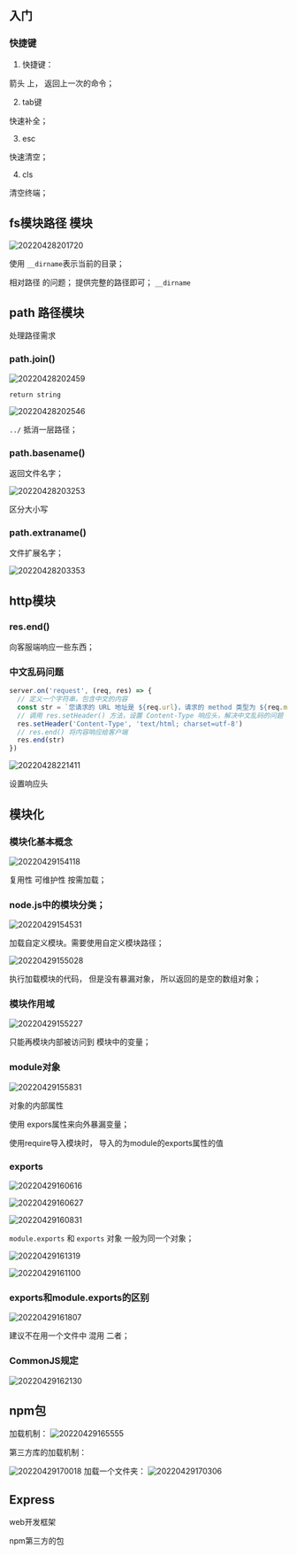 ## 入门
### 快捷键
1. 快捷键：

箭头 上， 返回上一次的命令；

2. tab键

快速补全；

3. esc 

快速清空；

4. cls

清空终端；

## fs模块路径 模块

![20220428201720](https://xd-imgsubmit.oss-cn-beijing.aliyuncs.com/images/20220428201720.png)

使用 `__dirname`表示当前的目录；


相对路径 的问题； 提供完整的路径即可； `__dirname`

## path 路径模块

处理路径需求

### path.join()

![20220428202459](https://xd-imgsubmit.oss-cn-beijing.aliyuncs.com/images/20220428202459.png)

`return string`

![20220428202546](https://xd-imgsubmit.oss-cn-beijing.aliyuncs.com/images/20220428202546.png)

`../` 抵消一层路径；


### path.basename()

返回文件名字；

![20220428203253](https://xd-imgsubmit.oss-cn-beijing.aliyuncs.com/images/20220428203253.png)

区分大小写


### path.extraname()

文件扩展名字；

![20220428203353](https://xd-imgsubmit.oss-cn-beijing.aliyuncs.com/images/20220428203353.png)


## http模块

### res.end()

向客服端响应一些东西；

### 中文乱码问题

```js
server.on('request', (req, res) => {
  // 定义一个字符串，包含中文的内容
  const str = `您请求的 URL 地址是 ${req.url}，请求的 method 类型为 ${req.method}`
  // 调用 res.setHeader() 方法，设置 Content-Type 响应头，解决中文乱码的问题
  res.setHeader('Content-Type', 'text/html; charset=utf-8')
  // res.end() 将内容响应给客户端
  res.end(str)
})
```

![20220428221411](https://xd-imgsubmit.oss-cn-beijing.aliyuncs.com/images/20220428221411.png)

设置响应头


## 模块化

### 模块化基本概念

![20220429154118](https://xd-imgsubmit.oss-cn-beijing.aliyuncs.com/images/20220429154118.png)

复用性 可维护性 按需加载；


### node.js中的模块分类；

![20220429154531](https://xd-imgsubmit.oss-cn-beijing.aliyuncs.com/images/20220429154531.png)

加载自定义模块。需要使用自定义模块路径；

![20220429155028](https://xd-imgsubmit.oss-cn-beijing.aliyuncs.com/images/20220429155028.png)

执行加载模块的代码， 但是没有暴漏对象， 所以返回的是空的数组对象；


### 模块作用域

![20220429155227](https://xd-imgsubmit.oss-cn-beijing.aliyuncs.com/images/20220429155227.png)

只能再模块内部被访问到 模块中的变量；

### module对象

![20220429155831](https://xd-imgsubmit.oss-cn-beijing.aliyuncs.com/images/20220429155831.png)

对象的内部属性

使用 expors属性来向外暴漏变量；

使用require导入模块时， 导入的为module的exports属性的值

### exports

![20220429160616](https://xd-imgsubmit.oss-cn-beijing.aliyuncs.com/images/20220429160616.png)

![20220429160627](https://xd-imgsubmit.oss-cn-beijing.aliyuncs.com/images/20220429160627.png)

![20220429160831](https://xd-imgsubmit.oss-cn-beijing.aliyuncs.com/images/20220429160831.png)

`module.exports` 和 `exports` 对象 一般为同一个对象；

![20220429161319](https://xd-imgsubmit.oss-cn-beijing.aliyuncs.com/images/20220429161319.png)

![20220429161100](https://xd-imgsubmit.oss-cn-beijing.aliyuncs.com/images/20220429161100.png)


### exports和module.exports的区别

![20220429161807](https://xd-imgsubmit.oss-cn-beijing.aliyuncs.com/images/20220429161807.png)

建议不在用一个文件中 混用 二者；


### CommonJS规定

![20220429162130](https://xd-imgsubmit.oss-cn-beijing.aliyuncs.com/images/20220429162130.png)


## npm包

加载机制：
![20220429165555](https://xd-imgsubmit.oss-cn-beijing.aliyuncs.com/images/20220429165555.png)

第三方库的加载机制：

![20220429170018](https://xd-imgsubmit.oss-cn-beijing.aliyuncs.com/images/20220429170018.png)
加载一个文件夹：
![20220429170306](https://xd-imgsubmit.oss-cn-beijing.aliyuncs.com/images/20220429170306.png)


## Express

web开发框架

npm第三方的包